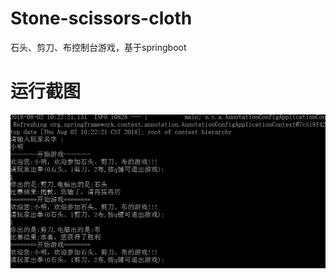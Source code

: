 # Stone-scissors-cloth
石头、剪刀、布控制台游戏，基于springboot

# 运行截图

![截图1](https://raw.githubusercontent.com/jellyflu/pub_resouces/master/Stone-scissors-cloth/1.png) 

